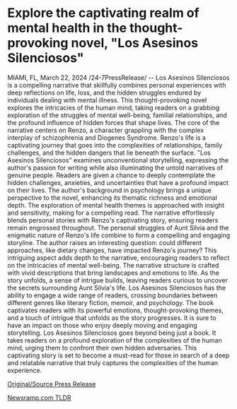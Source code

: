 # Explore the captivating realm of mental health in the thought-provoking novel, "Los Asesinos Silenciosos"

MIAMI, FL, March 22, 2024 /24-7PressRelease/ -- Los Asesinos Silenciosos is a compelling narrative that skillfully combines personal experiences with deep reflections on life, loss, and the hidden struggles endured by individuals dealing with mental illness. This thought-provoking novel explores the intricacies of the human mind, taking readers on a grabbing exploration of the struggles of mental well-being, familial relationships, and the profound influence of hidden forces that shape lives.  The core of the narrative centers on Renzo, a character grappling with the complex interplay of schizophrenia and Diogenes Syndrome. Renzo's life is a captivating journey that goes into the complexities of relationships, family challenges, and the hidden dangers that lie beneath the surface. "Los Asesinos Silenciosos" examines unconventional storytelling, expressing the author's passion for writing while also illuminating the untold narratives of genuine people. Readers are given a chance to deeply contemplate the hidden challenges, anxieties, and uncertainties that have a profound impact on their lives.  The author's background in psychology brings a unique perspective to the novel, enhancing its thematic richness and emotional depth. The exploration of mental health themes is approached with insight and sensitivity, making for a compelling read. The narrative effortlessly blends personal stories with Renzo's captivating story, ensuring readers remain engrossed throughout.  The personal struggles of Aunt Silvia and the enigmatic nature of Renzo's life combine to form a compelling and engaging storyline. The author raises an interesting question: could different approaches, like dietary changes, have impacted Renzo's journey? This intriguing aspect adds depth to the narrative, encouraging readers to reflect on the intricacies of mental well-being.  The narrative structure is crafted with vivid descriptions that bring landscapes and emotions to life. As the story unfolds, a sense of intrigue builds, leaving readers curious to uncover the secrets surrounding Aunt Silvia's life.  Los Asesinos Silenciosos has the ability to engage a wide range of readers, crossing boundaries between different genres like literary fiction, memoir, and psychology. The book captivates readers with its powerful emotions, thought-provoking themes, and a touch of intrigue that unfolds as the story progresses. It is sure to have an impact on those who enjoy deeply moving and engaging storytelling.  Los Asesinos Silenciosos goes beyond being just a book. It takes readers on a profound exploration of the complexities of the human mind, urging them to confront their own hidden adversaries. This captivating story is set to become a must-read for those in search of a deep and relatable narrative that truly captures the complexities of the human experience. 

[Original/Source Press Release](https://www.24-7pressrelease.com/press-release/509467/explore-the-captivating-realm-of-mental-health-in-the-thought-provoking-novel-los-asesinos-silenciosos) 

[Newsramp.com TLDR](https://newsramp.com/None) 